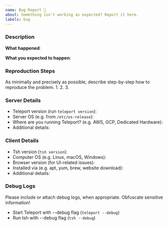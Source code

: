 ```yaml
---
name: Bug Report 🐛
about: Something isn't working as expected? Report it here.
labels: bug
---
```


### Description

**What happened**:

**What you expected to happen**:


### Reproduction Steps
As minimally and precisely as possible, describe step-by-step how to reproduce the problem.
1.
2.
3.

### Server Details
- Teleport version (run `teleport version`):
- Server OS (e.g. from `/etc/os-release`):
- Where are you running Teleport? (e.g. AWS, GCP, Dedicated Hardware):
- Additional details:

### Client Details
- Tsh version (`tsh version`):
- Computer OS (e.g. Linux, macOS, Windows):
- Browser version (for UI-related issues):
- Installed via (e.g. apt, yum, brew, website download):
- Additional details:

### Debug Logs
Please include or attach debug logs, when appropriate. Obfuscate sensitive information!
- Start Teleport with --debug flag (`teleport --debug`)
- Run tsh with --debug flag (`tsh --debug`)
